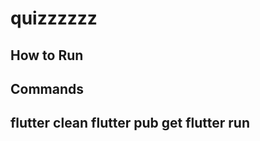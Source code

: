# quizzzzzz

How to Run 
----------------------
Commands
----------------------
flutter clean
flutter pub get
flutter run
----------------------
